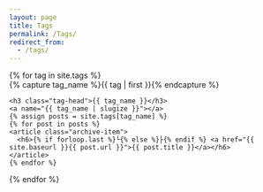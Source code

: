 ```yaml
---
layout: page
title: Tags
permalink: /Tags/
redirect_from:
  - /tags/
---
```


<style>
  .archive-item h4 {
    margin: 1em 0 0; /* Adjust the margin-top value as needed */
    padding: 0;
  }

  .archive-item h6 {
    margin: 0;
    line-height: 1;
    margin-left: 20px;
  }
</style>


<div id="archives">
{% for tag in site.tags %}
  <div class="archive-group">
    {% capture tag_name %}{{ tag | first }}{% endcapture %}
    <div id="#{{ tag_name | slugize }}"></div>
    <p></p>

    <h3 class="tag-head">{{ tag_name }}</h3>
    <a name="{{ tag_name | slugize }}"></a>
    {% assign posts = site.tags[tag_name] %}
    {% for post in posts %}
    <article class="archive-item">
      <h6>{% if forloop.last %}└{% else %}├{% endif %} <a href="{{ site.baseurl }}{{ post.url }}">{{ post.title }}</a></h6>
    </article>
    {% endfor %}
  </div>
{% endfor %}
</div>
